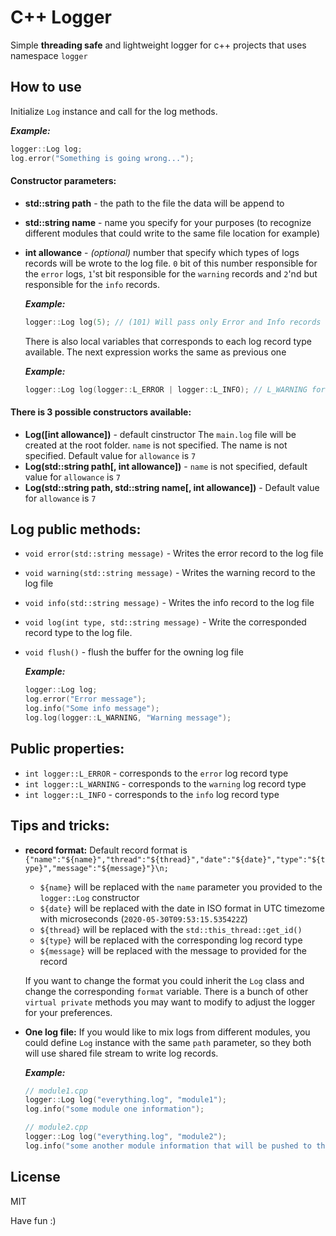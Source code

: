 
# C++ Logger
Simple **threading safe** and lightweight logger for c++ projects that uses namespace `logger`

## How to use
Initialize `Log` instance and call for the log methods.

***Example:*** 
```C++
logger::Log log;
log.error("Something is going wrong...");
```
#### Constructor parameters:
- **std::string path** - the path to the file the data will be append to
- **std::string name** - name you specify for your purposes (to recognize different modules that could write to the same file location for example)
- **int allowance** - *(optional)* number that specify which types of logs records will be wrote to the log file. `0` bit of this number  responsible for the `error` logs, `1`'st bit responsible for the `warning` records and `2`'nd but responsible for the `info` records.
	
	***Example:*** 
	```C++
	logger::Log log(5); // (101) Will pass only Error and Info records
	```
	There is also local variables that corresponds to each log record type available. The next expression works the same as previous one
	
	***Example:***
	```C++
	logger::Log log(logger::L_ERROR | logger::L_INFO); // L_WARNING for warnings
	```

#### There is 3 possible constructors available:
- **Log([int allowance])** - default cinstructor
The `main.log` file will be created at the root folder. `name` is not specified. The name is not specified. Default value for `allowance` is `7`
- **Log(std::string path[, int allowance])** - `name` is not specified, default value for `allowance` is `7`
- **Log(std::string path, std::string name[, int allowance])** - Default value for `allowance` is `7`

## Log public methods:
- `void error(std::string message)` - Writes the error record to the log file
- `void warning(std::string message)` - Writes the warning record to the log file
- `void info(std::string message)` - Writes the info record to the log file
- `void log(int type, std::string message)` - Write the corresponded record type to the log file.
- `void flush()` - flush the buffer for the owning log file

	***Example:***
	```C++
	logger::Log log;
	log.error("Error message");
	log.info("Some info message");
	log.log(logger::L_WARNING, "Warning message");
	```

## Public properties:
- `int logger::L_ERROR` - corresponds to the `error` log record type
- `int logger::L_WARNING` - corresponds to the `warning` log record type
- `int logger::L_INFO` - corresponds to the `info` log record type

## Tips and tricks:
- **record format:** Default record format is `{"name":"${name}","thread":"${thread}","date":"${date}","type":"${type}","message":"${message}"}\n;`
	- `${name}` will be replaced with the `name` parameter you provided to the `logger::Log` constructor
	- `${date}` will be replaced with the date in ISO format in UTC timezome with microseconds (`2020-05-30T09:53:15.535422Z`)
	- `${thread}` will be replaced with the `std::this_thread::get_id()`
	- `${type}` will be replaced with the corresponding log record type
	- `${message}` will be replaced with the message to provided for the record
	
	If you want to change the format you could inherit the `Log` class and change the corresponding `format` variable.
	There is a bunch of other `virtual private` methods you may want to modify to adjust the logger for your preferences.

- **One log file:** If you would like to mix logs from different modules, you could define `Log` instance with the same `path` parameter, so they both will use shared file stream to write log records.

	***Example:***
	```C++
	// module1.cpp
	logger::Log log("everything.log", "module1");
	log.info("some module one information");

	// module2.cpp
	logger::Log log("everything.log", "module2");
	log.info("some another module information that will be pushed to the same file as module 1");
	```

## License
MIT

Have fun :)
